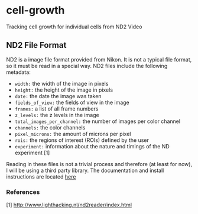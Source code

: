 # cell-growth
Tracking cell growth for individual cells from ND2 Video

## ND2 File Format
ND2 is a image file format provided from Nikon. It is not a typical file format, so it must be read in a special way. ND2 files include the following metadata:

* ```width:``` the width of the image in pixels
* ```height:``` the height of the image in pixels
* ```date:``` the date the image was taken
* ```fields_of_view:``` the fields of view in the image
* ```frames:``` a list of all frame numbers
* ```z_levels:``` the z levels in the image
* ```total_images_per_channel:``` the number of images per color channel
* ```channels:``` the color channels
* ```pixel_microns:``` the amount of microns per pixel
* ```rois:``` the regions of interest (ROIs) defined by the user
* ```experiment:``` information about the nature and timings of the ND experiment [1]

Reading in these files is not a trivial process and therefore (at least for now), I will be using a third party library. The documentation and install instructions are located [here](http://www.lighthacking.nl/nd2reader/index.html)
### References
[1] http://www.lighthacking.nl/nd2reader/index.html
